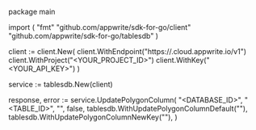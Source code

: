 package main

import (
    "fmt"
    "github.com/appwrite/sdk-for-go/client"
    "github.com/appwrite/sdk-for-go/tablesdb"
)

client := client.New(
    client.WithEndpoint("https://<REGION>.cloud.appwrite.io/v1")
    client.WithProject("<YOUR_PROJECT_ID>")
    client.WithKey("<YOUR_API_KEY>")
)

service := tablesdb.New(client)

response, error := service.UpdatePolygonColumn(
    "<DATABASE_ID>",
    "<TABLE_ID>",
    "",
    false,
    tablesdb.WithUpdatePolygonColumnDefault(""),
    tablesdb.WithUpdatePolygonColumnNewKey(""),
)
